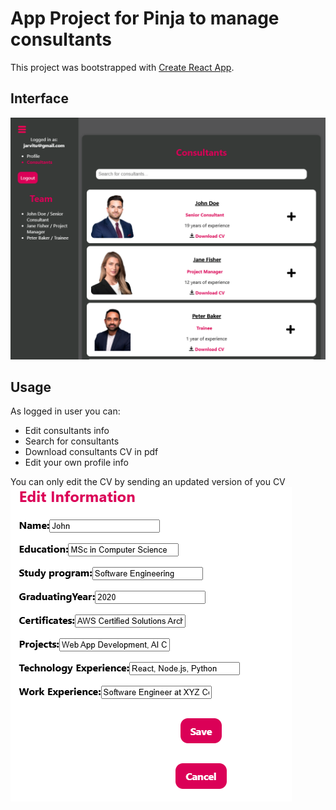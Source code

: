 # App Project for Pinja to manage consultants

This project was bootstrapped with [Create React App](https://github.com/facebook/create-react-app).

## Interface
![Interface](interface.png)

## Usage
As logged in user you can:
- Edit consultants info
- Search for consultants
- Download consultants CV in pdf
- Edit your own profile info

You can only edit the CV by sending an updated version of you CV
![Edit](edit.png)
